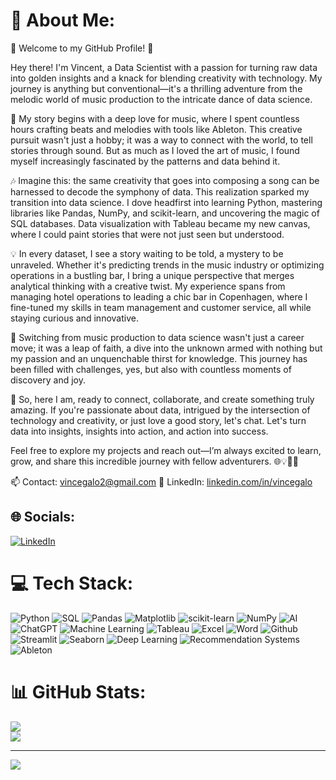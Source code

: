 # 💫 About Me:

👋 Welcome to my GitHub Profile! 🚀

Hey there! I'm Vincent, a Data Scientist with a passion for turning raw data into golden insights and a knack for blending creativity with technology. My journey is anything but conventional—it's a thrilling adventure from the melodic world of music production to the intricate dance of data science.

🔭 My story begins with a deep love for music, where I spent countless hours crafting beats and melodies with tools like Ableton. This creative pursuit wasn't just a hobby; it was a way to connect with the world, to tell stories through sound. But as much as I loved the art of music, I found myself increasingly fascinated by the patterns and data behind it.

🎶 Imagine this: the same creativity that goes into composing a song can be harnessed to decode the symphony of data. This realization sparked my transition into data science. I dove headfirst into learning Python, mastering libraries like Pandas, NumPy, and scikit-learn, and uncovering the magic of SQL databases. Data visualization with Tableau became my new canvas, where I could paint stories that were not just seen but understood.

💡 In every dataset, I see a story waiting to be told, a mystery to be unraveled. Whether it's predicting trends in the music industry or optimizing operations in a bustling bar, I bring a unique perspective that merges analytical thinking with a creative twist. My experience spans from managing hotel operations to leading a chic bar in Copenhagen, where I fine-tuned my skills in team management and customer service, all while staying curious and innovative.

🌟 Switching from music production to data science wasn't just a career move; it was a leap of faith, a dive into the unknown armed with nothing but my passion and an unquenchable thirst for knowledge. This journey has been filled with challenges, yes, but also with countless moments of discovery and joy.

👯 So, here I am, ready to connect, collaborate, and create something truly amazing. If you're passionate about data, intrigued by the intersection of technology and creativity, or just love a good story, let's chat. Let's turn data into insights, insights into action, and action into success.

Feel free to explore my projects and reach out—I’m always excited to learn, grow, and share this incredible journey with fellow adventurers. 🌐💡👨‍💻

📫 Contact: [vincegalo2@gmail.com](mailto:vincegalo2@gmail.com)
🔗 LinkedIn: [linkedin.com/in/vincegalo](https://www.linkedin.com/in/vincegalo)

## 🌐 Socials:
[![LinkedIn](https://img.shields.io/badge/LinkedIn-%230077B5.svg?logo=linkedin&logoColor=white)](https://linkedin.com/in/vincegalo)

# 💻 Tech Stack:
![Python](https://img.shields.io/badge/python-3670A0?style=flat-square&logo=python&logoColor=ffdd54) 
![SQL](https://img.shields.io/badge/sql-%23323330.svg?style=flat-square&logo=sql&logoColor=%23F7DF1E) 
![Pandas](https://img.shields.io/badge/pandas-%23150458.svg?style=flat-square&logo=pandas&logoColor=white) 
![Matplotlib](https://img.shields.io/badge/Matplotlib-%23ffffff.svg?style=flat-square&logo=Matplotlib&logoColor=black) 
![scikit-learn](https://img.shields.io/badge/scikit--learn-%23F7931E.svg?style=flat-square&logo=scikit-learn&logoColor=white) 
![NumPy](https://img.shields.io/badge/numpy-%23013243.svg?style=flat-square&logo=numpy&logoColor=white) 
![AI](https://img.shields.io/badge/AI-%23013243.svg?style=flat-square&logo=AI&logoColor=white) 
![ChatGPT](https://img.shields.io/badge/ChatGPT-%23013243.svg?style=flat-square&logo=ChatGPT&logoColor=white) 
![Machine Learning](https://img.shields.io/badge/Machine%20Learning-%23013243.svg?style=flat-square&logo=Machine%20Learning&logoColor=white) 
![Tableau](https://img.shields.io/badge/Tableau-E97627?style=flat-square&logo=Tableau&logoColor=white) 
![Excel](https://img.shields.io/badge/Excel-%23013243.svg?style=flat-square&logo=Excel&logoColor=white) 
![Word](https://img.shields.io/badge/Word-%23013243.svg?style=flat-square&logo=Word&logoColor=white) 
![Github](https://img.shields.io/badge/Github-%23013243.svg?style=flat-square&logo=Github&logoColor=white) 
![Streamlit](https://img.shields.io/badge/Streamlit-%23013243.svg?style=flat-square&logo=Streamlit&logoColor=white) 
![Seaborn](https://img.shields.io/badge/Seaborn-%23013243.svg?style=flat-square&logo=Seaborn&logoColor=white) 
![Deep Learning](https://img.shields.io/badge/Deep%20Learning-%23013243.svg?style=flat-square&logo=Deep%20Learning&logoColor=white) 
![Recommendation Systems](https://img.shields.io/badge/Recommendation%20Systems-%23013243.svg?style=flat-square&logo=Recommendation%20Systems&logoColor=white) 
![Ableton](https://img.shields.io/badge/Ableton-000000?style=flat-square&logo=Ableton&logoColor=white)

# 📊 GitHub Stats:
![](https://github-readme-stats.vercel.app/api?username=Vincegalo2&theme=react&hide_border=false&include_all_commits=true&count_private=true)<br/>
![](https://github-readme-streak-stats.herokuapp.com/?user=Vincegalo2&theme=react&hide_border=false)<br/>

---
[![](https://visitcount.itsvg.in/api?id=Vincegalo2&icon=0&color=0)](https://visitcount.itsvg.in)

<!-- Proudly created with GPRM ( https://gprm.itsvg.in ) -->

